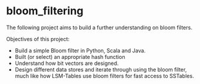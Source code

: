 # bloom_filtering

The following project aims to build a further understanding on bloom filters.

Objectives of this project: 

- Build a simple Bloom filter in Python, Scala and Java.
- Built (or select) an appropriate hash function 
- Understand how bit vectors are designed.
- Design different data stores and iterate through using the bloom filter, much like how LSM-Tables use bloom filters for fast access to SSTables.
